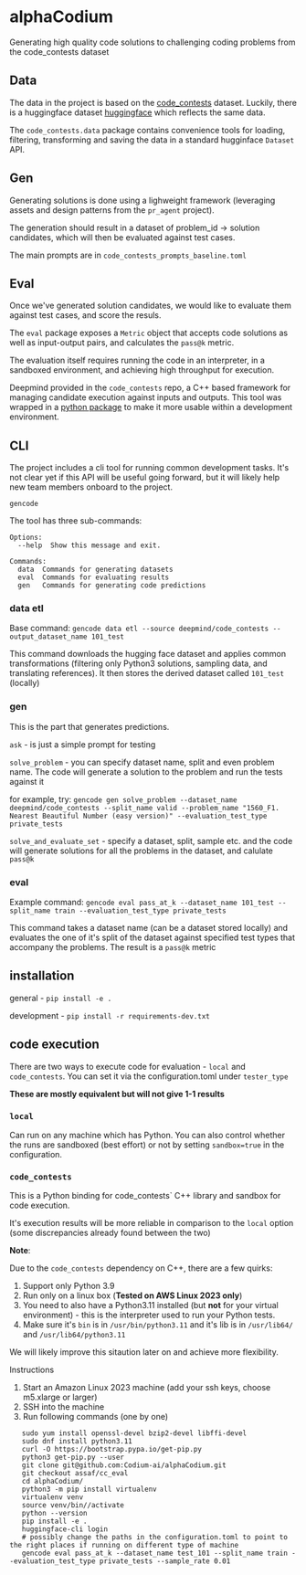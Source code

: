 # alphaCodium

Generating high quality code solutions to challenging coding problems from the code_contests dataset

## Data

The data in the project is based on the [code_contests](https://github.com/google-deepmind/code_contests) dataset.
Luckily, there is a huggingface dataset [huggingface](https://huggingface.co/datasets/deepmind/code_contests) which reflects the same data.

The `code_contests.data` package contains convenience tools for loading, filtering, transforming and saving the data in a standard hugginface `Dataset` API.

## Gen

Generating solutions is done using a lighweight framework (leveraging assets and design patterns from the `pr_agent` project).

The generation should result in a dataset of problem_id -> solution candidates, which will then be evaluated against test cases.

The main prompts are in `code_contests_prompts_baseline.toml`

## Eval

Once we've generated solution candidates, we would like to evaluate them against test cases, and score the resuls.

The `eval` package exposes a `Metric` object that accepts code solutions as well as input-output pairs, and calculates the `pass@k` metric.

The evaluation itself requires running the code in an interpreter, in a sandboxed environment, and achieving high throughput for execution.

Deepmind provided in the `code_contests` repo, a C++ based framework for managing candidate execution against inputs and outputs.
This tool was wrapped in a [python package](https://pypi.org/project/code-contests-tester/0.1.3/) to make it more usable within a development environment.

## CLI

The project includes a cli tool for running common development tasks.
It's not clear yet if this API will be useful going forward, but it will likely help new team members onboard to the project.

```gencode ```

The tool has three sub-commands:

```
Options:
  --help  Show this message and exit.

Commands:
  data  Commands for generating datasets
  eval  Commands for evaluating results
  gen   Commands for generating code predictions

```

### data etl
Base command: `gencode data etl --source deepmind/code_contests --output_dataset_name 101_test`

This command downloads the hugging face dataset and applies common transformations (filtering only Python3 solutions, sampling data, and translating references).
It then stores the derived dataset called `101_test` (locally)


### gen

This is the part that generates predictions.

`ask` - is just a simple prompt for testing

`solve_problem` - you can specify dataset name, split and even problem name. The code will generate a solution to the problem and run the tests against it

for example, try:
```gencode gen solve_problem --dataset_name deepmind/code_contests --split_name valid --problem_name "1560_F1. Nearest Beautiful Number (easy version)" --evaluation_test_type private_tests```


`solve_and_evaluate_set` - specify a dataset, split, sample etc. and the code will generate solutions for all the problems in the dataset, and calulate `pass@k`

### eval
Example command: `gencode eval pass_at_k --dataset_name 101_test --split_name train --evaluation_test_type private_tests`

This command takes a dataset name (can be a dataset stored locally) and evaluates the  one of it's split of the dataset against specified test types that accompany the problems.
The result is a `pass@k` metric


## installation

general - `pip install -e .`

development - `pip install -r requirements-dev.txt`


## code execution

There are two ways to execute code for evaluation - `local` and `code_contests`.
You can set it via the configuration.toml under `tester_type`

**These are mostly equivalent but will not give 1-1 results**

### `local`
Can run on any machine which has Python.
You can also control whether the runs are sandboxed (best effort) or not by setting `sandbox=true` in the configuration. 

### `code_contests`
This is a Python binding for code_contests` C++ library and sandbox for code execution.

It's execution results will be more reliable in comparison to the `local` option (some discrepancies already found between the two)

**Note**:

Due to the `code_contests` dependency on C++, there are a few quirks:

1. Support only Python 3.9
2. Run only on a linux box  (**Tested on AWS Linux 2023 only**)
3. You need to also have a Python3.11 installed (but **not** for your virtual environment) - this is the interpreter used to run your Python tests.
4. Make sure it's `bin` is in `/usr/bin/python3.11` and it's lib is in `/usr/lib64/` and `/usr/lib64/python3.11`

We will likely improve this sitaution later on and achieve more flexibility.



Instructions

1. Start an Amazon Linux 2023 machine (add your ssh keys, choose m5.xlarge or larger)
2. SSH into the machine
3. Run following commands (one by one)
```
   sudo yum install openssl-devel bzip2-devel libffi-devel
   sudo dnf install python3.11
   curl -O https://bootstrap.pypa.io/get-pip.py
   python3 get-pip.py --user
   git clone git@github.com:Codium-ai/alphaCodium.git
   git checkout assaf/cc_eval
   cd alphaCodium/
   python3 -m pip install virtualenv
   virtualenv venv
   source venv/bin//activate
   python --version
   pip install -e .
   huggingface-cli login
   # possibly change the paths in the configuration.toml to point to the right places if running on different type of machine
   gencode eval pass_at_k --dataset_name test_101 --split_name train --evaluation_test_type private_tests --sample_rate 0.01
```